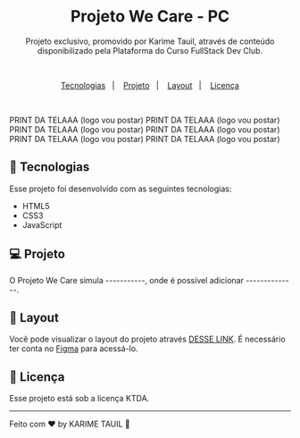 <h1 align="center"> Projeto We Care - PC</h1>

<p align="center">Projeto exclusivo, promovido por Karime Tauil, através de conteúdo disponibilizado pela Plataforma do Curso FullStack Dev Club.</p>

<br>

<p align="center">
  <a href="#-tecnologias">Tecnologias</a>&nbsp;&nbsp;&nbsp;|&nbsp;&nbsp;&nbsp;
  <a href="#-projeto">Projeto</a>&nbsp;&nbsp;&nbsp;|&nbsp;&nbsp;&nbsp;
  <a href="#-layout">Layout</a>&nbsp;&nbsp;&nbsp;|&nbsp;&nbsp;&nbsp;
  <a href="#memo-licença">Licença</a>
</p>
    
<br>

PRINT DA TELAAA (logo vou postar)
PRINT DA TELAAA (logo vou postar)
PRINT DA TELAAA (logo vou postar)
PRINT DA TELAAA (logo vou postar)
PRINT DA TELAAA (logo vou postar)
PRINT DA TELAAA (logo vou postar)


## 🚀 Tecnologias

Esse projeto foi desenvolvido com as seguintes tecnologias:

- HTML5
- CSS3
- JavaScript 

## 💻 Projeto

O Projeto We Care simula -----------, onde é possível adicionar --------------.

## 🔖 Layout

Você pode visualizar o layout do projeto através [DESSE LINK](https://www.figma.com/file/gpqavL469k0pPUGOmAQEM9/Explorer-Lab-%2301/duplicate). É necessário ter conta no [Figma](https://figma.com) para acessá-lo.

## :memo: Licença

Esse projeto está sob a licença KTDA.

---

Feito com ♥ by KARIME TAUIL :wave:   

